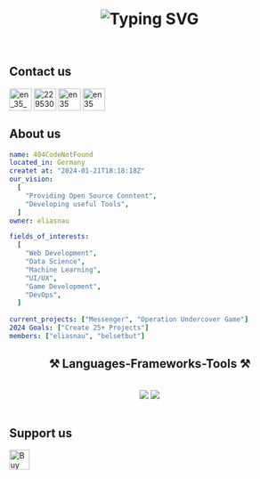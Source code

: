 <h1 align="center">
<img src="http://readme-typing-svg.herokuapp.com?font=Righteous&size=30&pause=1000&color=F76B6B&center=true&random=false&width=435&lines=404CodeNotFound;The+best+development+Studio" alt="Typing SVG" />
</h1>

<br/>

## Contact us
<p align="left">
<a href="https://twitter.com/elias35_35" target="blank"><img align="center" src="https://skillicons.dev/icons?i=twitter" alt="en_35_35" height="40" width="40" /></a>
<a href="https://stackoverflow.com/users/22953084" target="blank"><img align="center" src="https://skillicons.dev/icons?i=stackoverflow" alt="22953084" height="40" width="40" /></a>
<a href="https://github.com/404codenotfound/.github/issues" target="blank"><img align="center" src="https://skillicons.dev/icons?i=github" alt="en35" height="40" width="40" /></a>
<a href="https://discord.gg/eaa385XYgg" target="blank"><img align="center" src="https://skillicons.dev/icons?i=discord" alt="en35" height="40" width="40" /></a>
</p>

## About us
```yaml
name: 404CodeNotFound
located_in: Germany
createt at: "2024-01-21T18:18:18Z"
our_vision:
  [
    "Providing Open Source Conntent",
    "Developing useful Tools",
  ]
owner: eliasnau

fields_of_interests:
  [
    "Web Development",
    "Data Science",
    "Machine Learning",
    "UI/UX",
    "Game Development",
    "DevOps",
  ]
  
current_projects: ["Messenger", "Operation Undercover Game"]
2024 Goals: ["Create 25+ Projects"]
members: ["eliasnau", "belsetbut"]
```

<h2 align="center">⚒️ Languages-Frameworks-Tools ⚒️</h2>
<br/>
<div align="center">
    <img src="https://skillicons.dev/icons?i=react,cpp,html,css,js,rust,py,java,mysql,mongodb,unity,unreal,flask" />
    <img src="https://skillicons.dev/icons?i=vscode,git,linux,vim,docker,bash,cloudflare" /><br>
</div>
<br/>

## Support us
<a href='https://ko-fi.com/O5O1UPS8G' target='_blank'><img height='36' style='border:0px;height:36px;' src='https://storage.ko-fi.com/cdn/kofi3.png?v=3' border='0' alt='Buy Me a Coffee at ko-fi.com' /></a>
